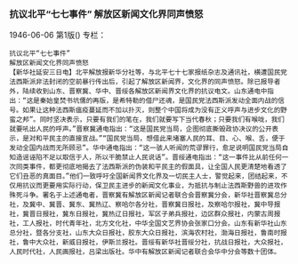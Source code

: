 ### 抗议北平“七七事件”  解放区新闻文化界同声愤怒

1946-06-06
第1版()
专栏：

    抗议北平“七七事件”
    解放区新闻文化界同声愤怒
    【新华社延安三日电】北平解放报新华分社等，与北平七十七家报纸杂志及通讯社，横遭国民党法西斯派非法封闭的空前暴行传出后，引起了解放区新闻界，文化界的同声愤怒。除已报导者外，陆续收到山东、晋察冀、华中、晋绥各解放区新闻界文化界的抗议电文。山东通电中指出：“这是秦始皇焚书坑儒的再版，是希特勒的借尸还魂，是国民党法西斯派发动全面内战的信号。如果让这种法西斯瘟疫蔓延而不加以扑灭，则整个中国将成为没有正义呼声与进步文化的野蛮之邦”。同时坚决表示，只要有我们的笔在，我们就要写下当代春秋；只要我们有喉咙，我们就要吼出人民的呼声。”晋察冀通电指出：“这是国民党当局，企图彻底撕毁政协决议的公开表示，是对和平民主的直接宣战。”“国民党当局，想借此来堵塞人民的耳、目、心、喉、舌，便于发动全国内战而无所顾忌”。华中通电指出：“这一骇人听闻的荒谬罪行，愈足说明国民党当局自知造谣诬陷不足以取信于人，所以干脆禁止人民说话”。晋绥通电指出：“这一事件比从前任何一次同类事件，都更彻底地揭去了法西斯派的伪装和平民主的假面具，让全国人民更清楚地看透了它们丑恶的真面目。”他们一致呼吁全国新闻界文化界及一切民主人士，警觉起来，团结起来，不仅用抗议而更要用实际行动，保卫民主进步的新闻文化事业，为抵抗与制止法西斯野兽的进攻作殊死斗争。署名于上述通电者，晋察冀有解放区新闻记者联合会晋察冀分会，新华社晋察冀总分社，及冀中、冀晋、冀东、冀热辽、察哈尔各分社，晋察冀日报社，及察哈尔报社，冀中导报社，冀晋日报社，冀东日报社，冀热辽日报社，军区子弟兵报社，边区群众报社，内蒙古周报社，工人报社，时代青年社，北方文化社，中华全国文艺界协会张家口分会。山东有新华社山东总分社，暨各分支社，山东大众日报社，胶东大众日报社，滨海农村社，渤海日报社，鲁南时报社，鲁中大众社，新威日报社，伊斯兰报社。晋绥有新华社晋绥分社，抗战日报社，大众报社，人民时代社，人民画报社，吕梁出版社。华中有解放区新闻记者联合会华中分会等数十团体。
